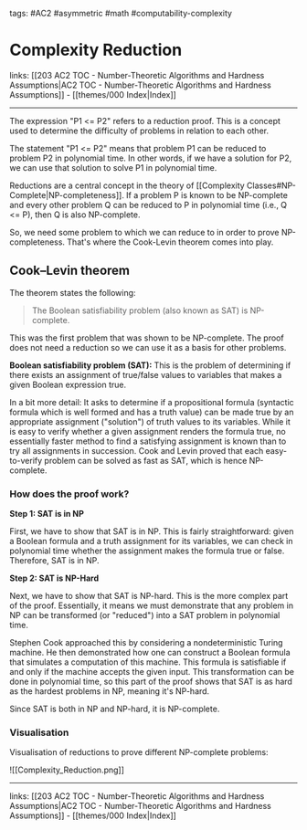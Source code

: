 tags: #AC2 #asymmetric #math #computability-complexity 

# Complexity Reduction

links:  [[203 AC2 TOC - Number-Theoretic Algorithms and Hardness Assumptions|AC2 TOC - Number-Theoretic Algorithms and Hardness Assumptions]] - [[themes/000 Index|Index]]

---

The expression "P1 <= P2" refers to a reduction proof. This is a concept used to determine the difficulty of problems in relation to each other.

The statement "P1 <= P2" means that problem P1 can be reduced to problem P2 in polynomial time. In other words, if we have a solution for P2, we can use that solution to solve P1 in polynomial time.

Reductions are a central concept in the theory of [[Complexity Classes#NP-Complete|NP-completeness]]. If a problem P is known to be NP-complete and every other problem Q can be reduced to P in polynomial time (i.e., Q <= P), then Q is also NP-complete.

So, we need some problem to which we can reduce to in order to prove NP-completeness. That's where the Cook-Levin theorem comes into play.

## Cook–Levin theorem

The theorem states the following:

> The Boolean satisfiability problem (also known as SAT) is NP-complete.

This was the first problem that was shown to be NP-complete. The proof does not need a reduction so we can use it as a basis for other problems.

**Boolean satisfiability problem (SAT):** This is the problem of determining if there exists an assignment of true/false values to variables that makes a given Boolean expression true.

In a bit more detail: It asks to determine if a propositional formula (syntactic formula which is well formed and has a truth value) can be made true by an appropriate assignment ("solution") of truth values to its variables. While it is easy to verify whether a given assignment renders the formula true, no essentially faster method to find a satisfying assignment is known than to try all assignments in succession. Cook and Levin proved that each easy-to-verify problem can be solved as fast as SAT, which is hence NP-complete.

### How does the proof work?

**Step 1: SAT is in NP**

First, we have to show that SAT is in NP. This is fairly straightforward: given a Boolean formula and a truth assignment for its variables, we can check in polynomial time whether the assignment makes the formula true or false. Therefore, SAT is in NP.

**Step 2: SAT is NP-Hard**

Next, we have to show that SAT is NP-hard. This is the more complex part of the proof. Essentially, it means we must demonstrate that any problem in NP can be transformed (or "reduced") into a SAT problem in polynomial time.

Stephen Cook approached this by considering a nondeterministic Turing machine. He then demonstrated how one can construct a Boolean formula that simulates a computation of this machine. This formula is satisfiable if and only if the machine accepts the given input. This transformation can be done in polynomial time, so this part of the proof shows that SAT is as hard as the hardest problems in NP, meaning it's NP-hard.

Since SAT is both in NP and NP-hard, it is NP-complete.

### Visualisation

Visualisation of reductions to prove different NP-complete problems:

![[Complexity_Reduction.png]]

---
links:  [[203 AC2 TOC - Number-Theoretic Algorithms and Hardness Assumptions|AC2 TOC - Number-Theoretic Algorithms and Hardness Assumptions]] - [[themes/000 Index|Index]]